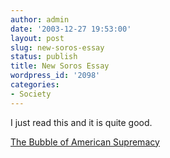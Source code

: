 ```yaml
---
author: admin
date: '2003-12-27 19:53:00'
layout: post
slug: new-soros-essay
status: publish
title: New Soros Essay
wordpress_id: '2098'
categories:
- Society
---
```

I just read this and it is quite good.

<a href="http://www.theatlantic.com/issues/2003/12/soros.htm">The Bubble of American Supremacy</a>
